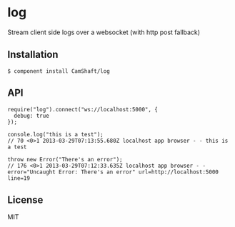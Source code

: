 
# log

  Stream client side logs over a websocket (with http post fallback)

## Installation

    $ component install CamShaft/log

## API

    require("log").connect("ws://localhost:5000", {
      debug: true
    });

    console.log("this is a test");
    // 70 <0>1 2013-03-29T07:13:55.680Z localhost app browser - - this is a test

    throw new Error("There's an error");
    // 176 <0>1 2013-03-29T07:12:33.635Z localhost app browser - - error="Uncaught Error: There's an error" url=http://localhost:5000 line=19

## License

  MIT
